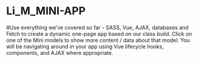 # Li_M_MINI-APP

#Use everything we’ve covered so far - SASS, Vue, AJAX, databases
and Fetch to create a dynamic one-page app based on our class build. Click on one of the Mini
models to show more content / data about that model. You will be navigating around in your app
using Vue lifecycle hooks, components, and AJAX where appropriate.
